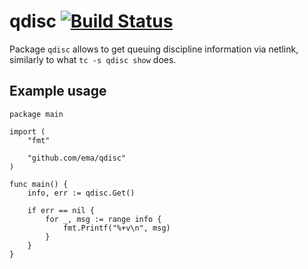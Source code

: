 qdisc [![Build Status](https://travis-ci.org/ema/qdisc.svg?branch=master)](https://travis-ci.org/ema/qdisc)
=====

Package `qdisc` allows to get queuing discipline information via netlink,
similarly to what `tc -s qdisc show` does.

Example usage
-------------

    package main

    import (
        "fmt"

        "github.com/ema/qdisc"
    )

    func main() {
        info, err := qdisc.Get()

        if err == nil {
            for _, msg := range info {
                fmt.Printf("%+v\n", msg)
            }
        }
    }
